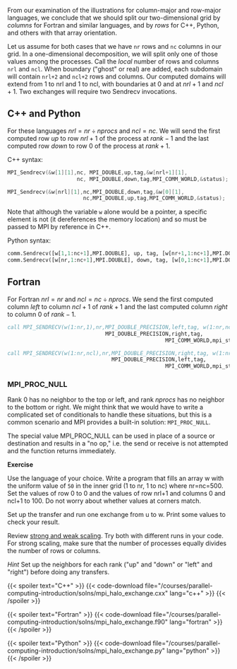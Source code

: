 From our examination of the illustrations for column-major and row-major languages, we conclude that we should split our two-dimensional grid by _columns_ for Fortran and similar languages, and by _rows_ for C++, Python, and others with that array orientation. 

Let us assume for both cases that we have `nr` rows and `nc` columns in our grid.  In a one-dimensional decomposition, we will split only one of those values among the processes.  Call the _local_ number of rows and columns `nrl` and `ncl`. When boundary ("ghost" or real) are added, each subdomain will contain `nrl+2` and `ncl+2` rows and columns. Our computed domains will extend from $1$ to nrl and 1 to ncl, with boundaries at $0$ and at $nrl+1$ and $ncl+1$.  Two exchanges will require two Sendrecv invocations.

## C++ and Python

For these languages $nrl = nr \div nprocs$ and $ncl=nc$. We will send the first computed row _up_ to row $nrl+1$ of the process at $rank-1$ and the last computed row _down_ to row $0$ of the process at $rank+1$.  

C++ syntax:
```C++
MPI_Sendrecv(&w[1][1],nc, MPI_DOUBLE,up,tag,&w[nrl+1][1],
                      nc, MPI_DOUBLE,down,tag,MPI_COMM_WORLD,&status);

MPI_Sendrecv(&w[nrl][1],nc,MPI_DOUBLE,down,tag,&w[0][1],
                        nc,MPI_DOUBLE,up,tag,MPI_COMM_WORLD,&status);
```
Note that although the variable `w` alone would be a pointer, a specific element is not (it dereferences the memory location) and so must be passed to MPI by reference in C++.

Python syntax:
```python
comm.Sendrecv([w[1,1:nc+1],MPI.DOUBLE], up, tag, [w[nr+1,1:nc+1],MPI.DOUBLE], down, tag )
comm.Sendrecv([w[nr,1:nc+1],MPI.DOUBLE], down, tag, [w[0,1:nc+1],MPI.DOUBLE], up, tag )
```

## Fortran

For Fortran $nrl=nr$ and $ncl= nc \div nprocs$. We send the first computed column _left_ to column $ncl+1$ of $rank+1$ and the last computed column _right_ to column $0$ of $rank-1$.

```fortran
call MPI_SENDRECV(w(1:nr,1),nr,MPI_DOUBLE_PRECISION,left,tag, w(1:nr,ncl+1),nr,&
                               MPI_DOUBLE_PRECISION,right,tag,                 &
                                                  MPI_COMM_WORLD,mpi_stat,ierr)

call MPI_SENDRECV(w(1:nr,ncl),nr,MPI_DOUBLE_PRECISION,right,tag, w(1:nr,0),nr, &
                                 MPI_DOUBLE_PRECISION,left,tag,                &
                                                  MPI_COMM_WORLD,mpi_stat,ierr)
```

### MPI_PROC_NULL

Rank $0$ has no neighbor to the top or left, and rank $nprocs$ has no neighbor to the bottom or right. We might think that we would have to write a complicated set of conditionals to handle these situations, but this is a common scenario and MPI provides a built-in solution: `MPI_PROC_NULL`.

The special value MPI_PROC_NULL can be used in place of a source or destination and results in a "no op," i.e. the send or receive is not attempted and the function returns immediately.

**Exercise**

Use the language of your choice.  Write a program that fills an array w with the uniform value of `50` in the inner grid (1 to nr, 1 to nc) where nr=nc=500.  Set the values of row 0 to 0 and the values of row nrl+1 and columns 0 and ncl+1 to 100.  Do not worry about whether values at corners match. 

Set up the transfer and run one exchange from u to w. Print some values to check your result.

Review [strong and weak scaling](performance_analysis.md).  Try both with different runs in your code. For strong scaling, make sure that the number of processes equally divides the number of rows or columns. 

_Hint_
Set up the neighbors for each rank ("up" and "down" or "left" and "right") before doing any transfers.

{{< spoiler text="C++" >}}
{{< code-download file="/courses/parallel-computing-introduction/solns/mpi_halo_exchange.cxx" lang="c++" >}}
{{< /spoiler >}}

{{< spoiler text="Fortran" >}}
{{< code-download file="/courses/parallel-computing-introduction/solns/mpi_halo_exchange.f90" lang="fortran" >}}
{{< /spoiler >}}

{{< spoiler text="Python" >}}
{{< code-download file="/courses/parallel-computing-introduction/solns/mpi_halo_exchange.py" lang="python" >}}
{{< /spoiler >}}

